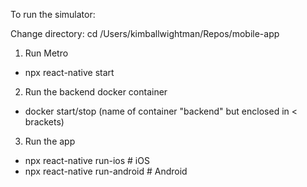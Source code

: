 To run the simulator:

Change directory:
cd /Users/kimballwightman/Repos/mobile-app

1) Run Metro
  - npx react-native start
2) Run the backend docker container
  - docker start/stop (name of container "backend" but enclosed in < brackets)
3) Run the app
  - npx react-native run-ios   # iOS  
  - npx react-native run-android  # Android  
